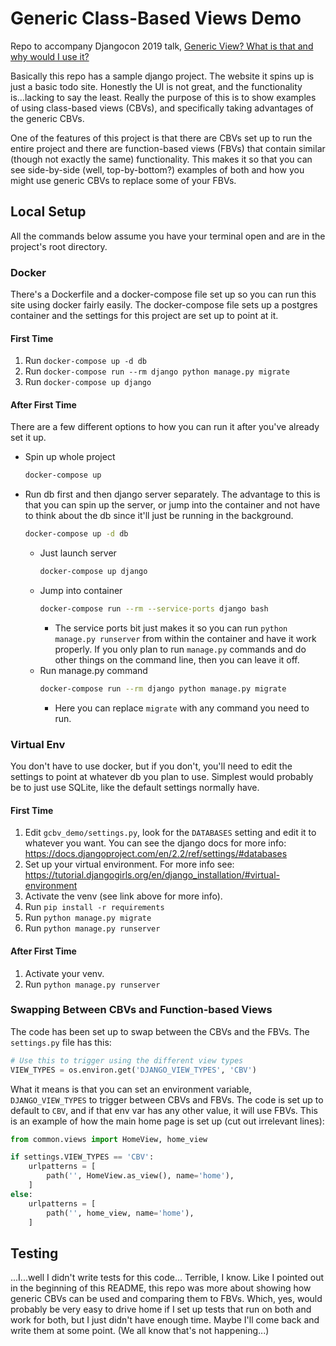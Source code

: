 # Generic Class-Based Views Demo

Repo to accompany Djangocon 2019 talk, [Generic View? What is that and why would I use it?](https://2019.djangocon.us/talks/generic-view-what-is-that-and-why-would/)

Basically this repo has a sample django project. The website it spins up is just a basic todo site. Honestly the UI is 
not great, and the functionality is...lacking to say the least. Really the purpose of this is to show examples of using 
class-based views (CBVs), and specifically taking advantages of the generic CBVs.

One of the features of this project is that there are CBVs set up to run the entire project and there are function-based
views (FBVs) that contain similar (though not exactly the same) functionality. This makes it so that you can see 
side-by-side (well, top-by-bottom?) examples of both and how you might use generic CBVs to replace some of your FBVs.

## Local Setup
All the commands below assume you have your terminal open and are in the project's root directory.
### Docker
There's a Dockerfile and a docker-compose file set up so you can run this site using docker fairly easily. The 
docker-compose file sets up a postgres container and the settings for this project are set up to point at it. 

#### First Time
1. Run `docker-compose up -d db`
2. Run `docker-compose run --rm django python manage.py migrate`
3. Run `docker-compose up django`


#### After First Time
There are a few different options to how you can run it after you've already set it up.
- Spin up whole project
  ```bash
  docker-compose up
  ```
- Run db first and then django server separately.
  The advantage to this is that you can spin up the server, or jump into the container and not have to think about the 
  db since it'll just be running in the background.
  ```bash
  docker-compose up -d db  
  ```
  - Just launch server
    ```bash
    docker-compose up django
    ```
  - Jump into container
    ```bash
    docker-compose run --rm --service-ports django bash
    ```
    - The service ports bit just makes it so you can run `python manage.py runserver` from within the container and have
    it work properly. If you only plan to run `manage.py` commands and do other things on the command line, then you can
    leave it off.  
  - Run manage.py command
    ```bash
    docker-compose run --rm django python manage.py migrate
    ```
      - Here you can replace `migrate` with any command you need to run.

### Virtual Env
You don't have to use docker, but if you don't, you'll need to edit the settings to point at whatever db you plan to 
use. Simplest would probably be to just use SQLite, like the default settings normally have. 

#### First Time
1. Edit `gcbv_demo/settings.py`, look for the `DATABASES` setting and edit it to whatever you want. You can see the 
django docs for more info: https://docs.djangoproject.com/en/2.2/ref/settings/#databases
2. Set up your virtual environment. For more info see: 
https://tutorial.djangogirls.org/en/django_installation/#virtual-environment
3. Activate the venv (see link above for more info).
4. Run `pip install -r requirements`
5. Run `python manage.py migrate`
6. Run `python manage.py runserver`

#### After First Time
1. Activate your venv.
2. Run `python manage.py runserver`

### Swapping Between CBVs and Function-based Views
The code has been set up to swap between the CBVs and the FBVs. The `settings.py` file has this:
```python
# Use this to trigger using the different view types
VIEW_TYPES = os.environ.get('DJANGO_VIEW_TYPES', 'CBV')
```
What it means is that you can set an environment variable, `DJANGO_VIEW_TYPES` to trigger between CBVs and FBVs. The 
code is set up to default to `CBV`, and if that env var has any other value, it will use FBVs. This is an example of how
the main home page is set up (cut out irrelevant lines):
```python
from common.views import HomeView, home_view

if settings.VIEW_TYPES == 'CBV':
    urlpatterns = [
        path('', HomeView.as_view(), name='home'),
    ]
else:
    urlpatterns = [
        path('', home_view, name='home'),
    ]
```

## Testing
...I...well I didn't write tests for this code... Terrible, I know. Like I pointed out in the beginning of this README,
this repo was more about showing how generic CBVs can be used and comparing them to FBVs. Which, yes, would probably be
very easy to drive home if I set up tests that run on both and work for both, but I just didn't have enough time. Maybe
I'll come back and write them at some point. (We all know that's not happening...)
